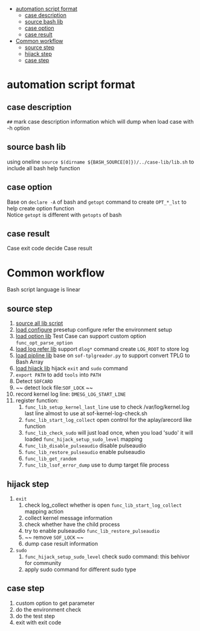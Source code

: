 - [automation script format](#automation-script-format)
  - [case description](#case-description)
  - [source bash lib](#source-bash-lib)
  - [case option](#case-option)
  - [case result](#case-result)
- [Common workflow](#common-workflow)
  - [source step](#source-step)
  - [hijack step](#hijack-step)
  - [case step](#case-step)

# automation script format
## case description
`##` mark case description information which will dump when load case with -h option
## source bash lib
using oneline `source $(dirname ${BASH_SOURCE[0]})/../case-lib/lib.sh` to include all bash help function
## case option
Base on `declare -A` of bash and `getopt` command to create `OPT_*_lst` to help create option function  
Notice `getopt` is different with `getopts` of bash
## case result
Case exit code decide Case result

# Common workflow
Bash script language is linear
## source step
1. [source all lib script](case-lib/lib.sh#L3)
2. [load configure](case-lib/config.sh)
   presetup configure refer the environment setup
3. [load option lib](case-lib/opt.sh)
   Test Case can support custom option
   `func_opt_parse_option`
4. [load log refer lib](case-lib/logging_ctl.sh)
   support `dlog*` command
   create `LOG_ROOT` to store log
5. [load pipline lib](case-lib/pipeline.sh)
   base on `sof-tplgreader.py` to support convert TPLG to Bash Array
6. [load hijack lib](case-lib/hijack.sh)
   hijack `exit` and `sudo` command
7. `export PATH` to add `tools` into `PATH`
8. Detect `SOFCARD`
9.  ~~ detect lock file:`SOF_LOCK` ~~
10. record kernel log line: `DMESG_LOG_START_LINE`
11. register function:
    1.  `func_lib_setup_kernel_last_line` use to check /var/log/kernel.log last line almost to use at sof-kernel-log-check.sh
    2.  `func_lib_start_log_collect` open control for the aplay/arecord like function
    3.  `func_lib_check_sudo`  will just load once, when you load 'sudo' it will loaded `func_hijack_setup_sudo_level` mapping
    4.  `func_lib_disable_pulseaudio` disable pulseaudio
    5.  `func_lib_restore_pulseaudio` enable pulseaudio
    6.  `func_lib_get_random`
    7.  `func_lib_lsof_error_dump` use to dump target file process
## hijack step
1. `exit`
   1. check log_collect whether is open `func_lib_start_log_collect` mapping action
   2. collect kernel message information
   3. check whether have the child process
   4. try to enable pulseaudio `func_lib_restore_pulseaudio`
   5. ~~ remove `SOF_LOCK` ~~
   6. dump case result information
2. `sudo`
   1. `func_hijack_setup_sudo_level` check sudo command: this behivor for community
   2. apply sudo command for different sudo type
## case step
1. custom option to get parameter
2. do the environment check
3. do the test step
4. exit with exit code
